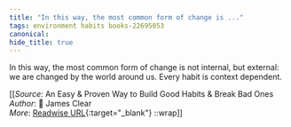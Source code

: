```yaml
---
title: "In this way, the most common form of change is ..."
tags: environment habits books-22695053
canonical: 
hide_title: true
---
```


In this way, the most common form of change is not internal, but external: we are changed by the world around us. Every habit is context dependent.


[[_Source_: An Easy & Proven Way to Build Good Habits & Break Bad Ones<br>
_Author_: 📕 James Clear<br>
_More_: [Readwise URL](https://readwise.io/open/446271372){:target="_blank"}
::wrap]]